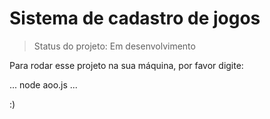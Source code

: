 # Sistema de cadastro de jogos #

> Status do projeto: Em desenvolvimento

Para rodar esse projeto na sua máquina, por favor digite:

...
node aoo.js
...

:)

